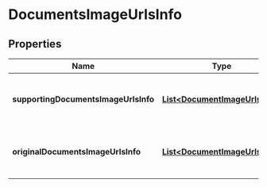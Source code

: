 
# DocumentsImageUrlsInfo

## Properties
Name | Type | Description | Notes
------------ | ------------- | ------------- | -------------
**supportingDocumentsImageUrlsInfo** | [**List&lt;DocumentImageUrlsInfo&gt;**](DocumentImageUrlsInfo.md) | A list of supporting document image URLs info. |  [optional]
**originalDocumentsImageUrlsInfo** | [**List&lt;DocumentImageUrlsInfo&gt;**](DocumentImageUrlsInfo.md) | A list of original document image URLs info. |  [optional]



